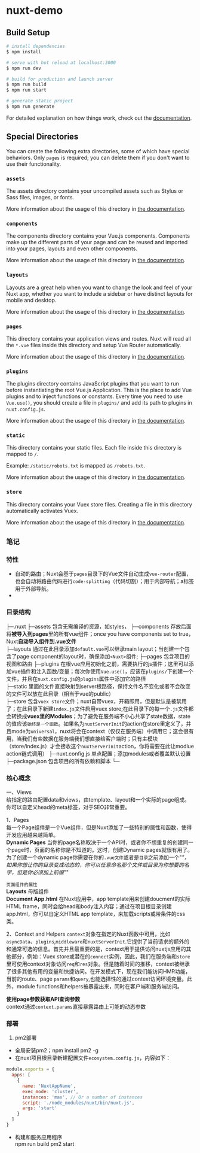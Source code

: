 # nuxt-demo

## Build Setup

```bash
# install dependencies
$ npm install

# serve with hot reload at localhost:3000
$ npm run dev

# build for production and launch server
$ npm run build
$ npm run start

# generate static project
$ npm run generate
```

For detailed explanation on how things work, check out the [documentation](https://nuxtjs.org).

## Special Directories

You can create the following extra directories, some of which have special behaviors. Only `pages` is required; you can delete them if you don't want to use their functionality.

### `assets`

The assets directory contains your uncompiled assets such as Stylus or Sass files, images, or fonts.

More information about the usage of this directory in [the documentation](https://nuxtjs.org/docs/2.x/directory-structure/assets).

### `components`

The components directory contains your Vue.js components. Components make up the different parts of your page and can be reused and imported into your pages, layouts and even other components.

More information about the usage of this directory in [the documentation](https://nuxtjs.org/docs/2.x/directory-structure/components).

### `layouts`

Layouts are a great help when you want to change the look and feel of your Nuxt app, whether you want to include a sidebar or have distinct layouts for mobile and desktop.

More information about the usage of this directory in [the documentation](https://nuxtjs.org/docs/2.x/directory-structure/layouts).


### `pages`

This directory contains your application views and routes. Nuxt will read all the `*.vue` files inside this directory and setup Vue Router automatically.

More information about the usage of this directory in [the documentation](https://nuxtjs.org/docs/2.x/get-started/routing).

### `plugins`

The plugins directory contains JavaScript plugins that you want to run before instantiating the root Vue.js Application. This is the place to add Vue plugins and to inject functions or constants. Every time you need to use `Vue.use()`, you should create a file in `plugins/` and add its path to plugins in `nuxt.config.js`.

More information about the usage of this directory in [the documentation](https://nuxtjs.org/docs/2.x/directory-structure/plugins).

### `static`

This directory contains your static files. Each file inside this directory is mapped to `/`.

Example: `/static/robots.txt` is mapped as `/robots.txt`.

More information about the usage of this directory in [the documentation](https://nuxtjs.org/docs/2.x/directory-structure/static).

### `store`

This directory contains your Vuex store files. Creating a file in this directory automatically activates Vuex.

More information about the usage of this directory in [the documentation](https://nuxtjs.org/docs/2.x/directory-structure/store).

## `笔记`
### 特性
- 自动的路由；Nuxt会基于`pages`目录下的Vue文件自动生成`vue-router`配置，也会自动将路由代码进行`code-splitting`（代码切割）；<NuxtLink>用于内部导航；a标签用于外部导航。
- 
### 目录结构
├─.nuxt
├─assets    包含无需编译的资源，如styles，
├─components 存放后面将**被导入到pages**里的所有vue组件；once you have components set to true，Nuxt**自动导入组件到.vue文件**    
├─layouts  通过在此目录添加`default.vue`可以继承main layout；当创建一个包含了page component的layout时，确保添加`<Nuxt>`组件;
├─pages    包含项目的视图和路由
├─plugins    在根vue应用初始化之前，需要执行的js插件；这里可以添加vue插件和注入函数/变量；每次你使用`Vue.use()`，应该在`plugins/`下创建一个文件，并且在`nuxt.config.js`的`plugins`属性中添加它的路径          
├─static    里面的文件直接映射到server根路径，保持文件名不变化或者不会改变的文件可以放在此目录（相当于vue的public）    
├─store    包含`vuex store`文件；nuxt自带vuex，开箱即用，但是默认是被禁用了；在此目录下新建`index.js`文件启用vuex store;在此目录下的每一个`.js`文件都会转换成**vuex里的Modules**；为了避免在服务端不小心共享了state数据，state的值应该`始终是一个函数`。如果名为`nuxtServerInit`的action在store里定义了，并且mode为`universal`，nuxt将会在context（仅仅在服务端）中调用它；这会很有用，当我们有些数据在服务端我们想直接给客户端时；只有主模块（store/index.js）才会接收这个`nuxtServerInit`action，你将需要在此让modlue action链式调用）
├─nuxt.config.js    单点配置；添加modules或者覆盖默认设置    
├─package.json    包含项目的所有依赖和脚本
└─

### 核心概念
一、Views    
给指定的路由配置data和views，由template、layout和一个实际的page组成。你可以自定义head的meta标签，对于SEO非常重要。    

1、Pages    
每一个Page组件是一个Vue组件，但是Nuxt添加了一些特别的属性和函数，使得开发应用越来越简单。    
**Dynamic Pages**
当你的page名称取决于一个API时，或者你不想重复的创建同一个page时，页面的名称你是不知道的。这时，创建Dynamic pages就很有用了。为了创建一个dynamic page你需要在你的`.vue文件`或者是`目录`之前添加一个"_"，如果你想让你的目录变成动态的，你可以任意命名那个文件或目录为你想要的名字，但是你必须加上前缀"_"

`页面组件的属性`    
**Layouts**
母版组件        
**Document App.html**
在Nuxt应用中，app template用来创建doucment的实际HTML frame，同时会给head和body注入内容；通过在项目根目录创建app.html，你可以自定义HTML app template，来加载scripts或带条件的css类。

2、Context and Helpers
`context`对象在指定的Nuxt函数中可用，比如`asyncData`、`plugins`,`middleware`和`nuxtServerInit`.它提供了当前请求的额外的和通常可选的信息。首先并且最重要的是，context用于提供访问nuxtjs应用的其他部分，例如：Vuex store或潜在的`connect`实例，因此，我们在服务端和`store`里可使用context对象访问`req`和`res`对象。但是随着时间的推移，context被继承了很多其他有用的变量和快捷访问。在开发模式下，现在我们能访问HMR功能，当前的route、page `params`和`query`,也能选择性的通过context访问环境变量。此外，module functions和helpers被暴露出来，同时在客户端和服务端访问。    

**使用page参数获取API查询参数**    
context通过`context.params`直接暴露路由上可能的动态参数


### 部署
1. pm2部署    
- 全局安装pm2；npm install pm2 -g
- 在nuxt项目根目录新建配置文件`ecosystem.config.js`，内容如下：    
```js
module.exports = {
  apps: [
    {
      name: 'NuxtAppName',
      exec_mode: 'cluster',
      instances: 'max', // Or a number of instances
      script: './node_modules/nuxt/bin/nuxt.js',
      args: 'start'
    }
  ]
}
```
- 构建和服务应用程序                
npm run build
pm2 start
